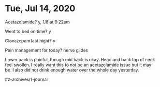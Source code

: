 # Tue, Jul 14, 2020
Acetazolamide? y, 1/8 at 9:22am

Went to bed on time? y

Clonazepam last night? y

Pain management for today? nerve glides

Lower back is painful, though mid back is okay. Head and back top of neck feel swollen. I really want this to not be an acetazolamide issue but it may be. I also did not drink enough water over the whole day yesterday. 





#z-archives/1-journal